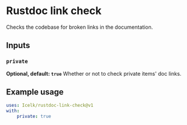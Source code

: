 # Rustdoc link check

Checks the codebase for broken links in the documentation.

## Inputs

### `private`

**Optional, default: `true`** Whether or not to check private items' doc links.

## Example usage

```yaml
uses: Icelk/rustdoc-link-check@v1
with:
    private: true
```

